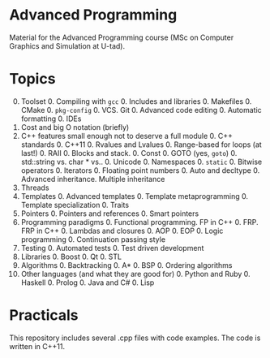 Advanced Programming
====================

Material for the Advanced Programming course (MSc on Computer Graphics and Simulation at U-tad). 

# Topics


0. Toolset
    0. Compiling with `gcc`
    0. Includes and libraries
    0. Makefiles
    0. CMake
    0. `pkg-config`
    0. VCS. Git
    0. Advanced code editing
    0. Automatic formatting
    0. IDEs
0. Cost and big O notation (briefly)
0. C++ features small enough not to deserve a full module
    0. C++ standards
    0. C++11
    0. Rvalues and Lvalues
    0. Range-based for loops (at last!)
    0. RAII
    0. Blocks and stack.
    0. Const
    0. GOTO (yes, `goto`)
    0. std::string vs. char * vs..
    0. Unicode
    0. Namespaces
    0. `static`
    0. Bitwise operators
    0. Iterators
    0. Floating point numbers
    0. Auto and decltype
    0. Advanced inheritance. Multiple inheritance
0. Threads
0. Templates
    0. Advanced templates
    0. Template metaprogramming
    0. Template specialization
    0. Traits
0. Pointers
    0. Pointers and references
    0. Smart pointers
0. Programming paradigms
    0. Functional programming. FP in C++
    0. FRP. FRP in C++
    0. Lambdas and closures
    0. AOP
    0. EOP
    0. Logic programming
    0. Continuation passing style
0. Testing
    0. Automated tests
    0. Test driven development
0. Libraries
    0. Boost
    0. Qt
    0. STL
0. Algorithms
    0. Backtracking
    0. A*
    0. BSP
    0. Ordering algorithms
0. Other languages (and what they are good for)
    0. Python and Ruby
    0. Haskell
    0. Prolog
    0. Java and C#
    0. Lisp


# Practicals

This repository includes several .cpp files with code examples. The code is written in C++11.
